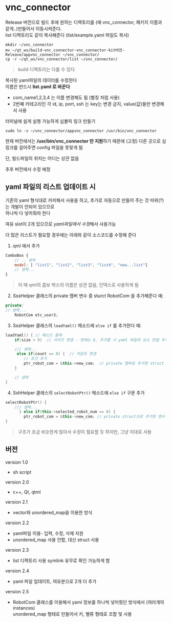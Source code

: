 # vnc_connector

Release 버전으로 빌드 후에 원하는 디렉토리를 (예 vnc_connector, 패키지 이름과 같게..)만들어서 이동시켜준다.  
list 디렉토리도 같이 복사해준다 (list/example.yaml 파일도 복사)

```
mkdir ~/vnc_connector
mv ~/qt_ws/build-vnc_connector-vnc_connector-kit버전-Release/appvnc_connector ~/vnc_connector/
cp -r ~/qt_ws/vnc_connector/list ~/vnc_connector/
```

> build 디렉토리는 다를 수 있다

복사된 yaml파일의 데이터를 수정한다    
이름은 반드시 **list.yaml 로 바꾼다**  
- com_name1,2,3,4 는 이름 변경해도 됨 (별칭 처럼 사용)
- 2번째 카테고리인 각 id, ip, port, ssh 는 key는 변경 금지, value(값)들만 변경해서 사용

터미널에 쉽게 실행 가능하게 심볼릭 링크 만들기 
```
sudo ln -s ~/vnc_connector/appvnc_connector /usr/bin/vnc_connector
```
현재 버전에서는 **/usr/bin/vnc_connector 만 지원**하기 때문에 (고정) 다른 곳으로 심링크를 걸어주면 config 파일을 못찾게 됨   

단, 빌드파일의 위치는 어디는 상관 없음

추후 버전에서 수정 예정


## yaml 파일의 리스트 업데이트 시 
기존의 yaml 형식대로 카피해서 사용을 하고, 추가로 자동으로 만들어 주는 것 따위(?)는 개발이 안되어 있으므로   
하나씩 다 넣어줘야 한다  

여유 slot이 2개 있으므로 *yaml파일에서 수정*해서 사용가능

더 많은 리스트가 필요할 경우에는 아래와 같이 소스코드를 수정해 준다

1. qml 에서 추가
```js
ComboBox {
    // .. 생략
    model: [ "list1", "list2", "list3", "list4", "new...list"]
    // 생략...
}
```
> 이 때 qml의 콤보 박스의 이름은 상관 없음, 인덱스로 사용하게 됨

2. SssHelper 클래스의 private 멤버 변수 중 sturct RobotCom 을 추가해준다 
예:
```cpp
private:
// 생략...
    RobotCom etc_user3;
```

3. SssHelper 클래스의 `loadYaml()` 메소드에 `else if` 를 추가한다
예:
```cpp
loadYaml() { // 메소드 중에
    if(size > 9)  // 사이즈 변경 - 현재는 8, 추가할 시 yaml 파일의 요소 만큼 추가해서 비교

    /// 생략...
     else if(count == 8) {  // 카운트 변경
        // 조건 추가
        ptr_robot_com = &this->new_com;  // private 멤버로 추가한 struct 변수를 추가해준다
    }

    // 생략
}
```

4. SshHelper 클래스의 `selectRobotPtr()` 메소드에 `else if` 구문 추가
```cpp
selectRobotPtr() {
    /// 생략...
      } else if(this->selected_robot_num == 8) {
        ptr_robot_com = &this->new_com; // private struct으로 추가된 변수
}
```

> 구조가 조금 비슷한게 많아서 수정이 필요할 듯 하지만, 그냥 이대로 사용



## 버전
version 1.0
- sh script 

version 2.0
- c++, Qt, qtml

version 2.1
- vector와 unordered_map을 이용한 방식

version 2.2
- yaml파일 이용- 입력, 수정, 삭제 지원
- unordered_map 사용 안함, 대신 struct 사용

version 2.3
- list 디렉토리 사용 symlink 유무로 확인 가능하게 함

version 2.4
- yaml 파일 업데이트, 여유분으로 2개 더 추가

version 2.5
- RobotCom 클래스를 이용해서 yaml 정보를 하나씩 넣어줬던 방식에서 (여러개의 instances)  
  unordered_map 형태로 만들어서 키, 벨류 형태로 조합 및 사용
